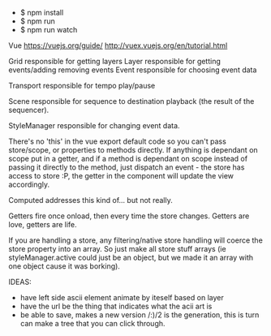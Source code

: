 - $ npm install
- $ npm run
- $ npm run watch

Vue
https://vuejs.org/guide/
http://vuex.vuejs.org/en/tutorial.html

Grid responsible for getting layers
Layer responsible for getting events/adding removing events
Event responsible for choosing event data

Transport responsible for tempo play/pause

Scene responsible for sequence to destination playback (the result of the sequencer).

StyleManager responsible for changing event data.

There's no 'this' in the vue export default code so you can't pass store/scope, or properties to methods directly. If anything is dependant on scope put in a getter, and if a method is dependant on scope instead of passing it directly to the method, just dispatch an event - the store has access to store :P, the getter in the component will update the view accordingly.

Computed addresses this kind of... but not really.

Getters fire once onload, then every time the store changes. Getters are love, getters are life.

If you are handling a store, any filtering/native store handling will coerce the store property into an array. So just make all store stuff arrays (ie styleManager.active could just be an object, but we made it an array with one object cause it was borking).


IDEAS:
- have left side ascii element animate by iteself based on layer
- have the url be the thing that indicates what the acii art is
- be able to save, makes a new version /:)/2 is the generation, this is turn can make a tree that you can click through.